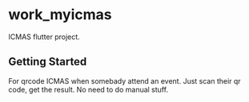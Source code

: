 # work_myicmas

ICMAS flutter project.

## Getting Started

For qrcode ICMAS when somebady attend an event. Just scan their qr code, get the result. No need to do manual stuff.
